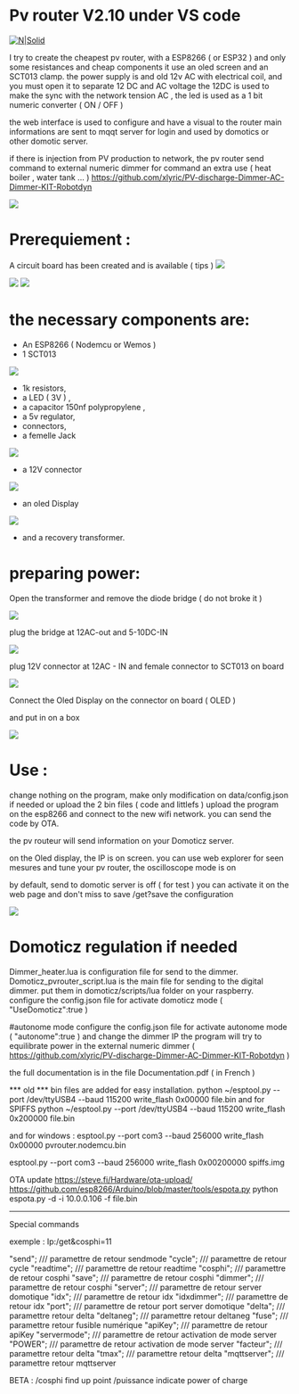 # Pv router V2.10 under VS code

[![N|Solid](https://cldup.com/dTxpPi9lDf.thumb.png)](https://nodesource.com/products/nsolid)

I try to create the cheapest pv router, with a ESP8266 ( or ESP32 ) and only some resistances and cheap components 
it use an oled screen and an SCT013 clamp. 
the power supply is and old 12v AC with electrical coil, and you must open it to separate 12 DC  and AC voltage 
the 12DC is used to make the sync with the network tension AC , the led is used as a 1 bit numeric converter ( ON / OFF ) 

the web interface is used to configure and have a visual to the router 
main informations are sent to mqqt server for login and used by domotics or other domotic server. 

if there is injection from PV production to network, the pv router send command to external numeric dimmer for command an extra use ( heat boiler , water tank ... ) 
https://github.com/xlyric/PV-discharge-Dimmer-AC-Dimmer-KIT-Robotdyn


<img src="https://nsa40.casimages.com/img/2019/12/23/191223091410613885.png">

# Prerequiement : 
A circuit board has been created and is available ( tips ) 
<img src="https://nsa40.casimages.com/img/2019/09/05/190905103700235594.png">

<img src="https://nsa40.casimages.com/img/2019/08/22/190822020621726681.jpg">
                                                                           
<img src="https://nsa40.casimages.com/img/2019/08/22/190822020621896704.png">                                                                           

# the necessary components are: 
 - An ESP8266 ( Nodemcu or Wemos ) 
 - 1 SCT013

<img src="https://ae01.alicdn.com/kf/HTB1FVJSXEjrK1RkHFNRq6ySvpXaR/YHDC-30A-50A-100A-SCT013-Non-invasive-AC-Current-Sensor-Split-Core-Current-Transformer-New-sct013000.jpg_220x220xz.jpg">

 - 1k resistors, 
 - a LED ( 3V ) , 
 - a capacitor 150nf polypropylene , 
 - a 5v regulator, 
 - connectors, 
 - a femelle Jack 
<img src="https://ae01.alicdn.com/kf/HTB1f4P3aovrK1RjSszfq6xJNVXaj/2Pcs-Set-3-5MM-Audio-Jack-Socket-3-Pole-Black-Stereo-Solder-Panel-Mount-Gold-with.jpg_220x220xz.jpg">

 - a 12V connector
<img src="https://ae01.alicdn.com/kf/HTB1tgeJXsnrK1RkHFrdq6xCoFXa1/10Pcs-3A-12v-For-DC-Power-Supply-Jack-Socket-Female-Panel-Mount-Connector-5-5mm-2.jpg_220x220xz.jpg">

 - an oled Display 

<img src="https://ae01.alicdn.com/kf/HTB1uK6AX._rK1Rjy0Fcq6zEvVXac/0-96-inch-IIC-Serial-White-OLED-Display-Module-128X64-I2C-SSD1306-12864-LCD-Screen-Board.jpg_220x220xz.jpg">

 - and a recovery transformer. 

# preparing power: 
Open the transformer and remove the diode bridge ( do not broke it ) 

<img src ="https://nsa40.casimages.com/img/2019/06/14/190614104905615784.jpg">

plug the bridge at 12AC-out and 5-10DC-IN

<img src="https://nsa40.casimages.com/img/2019/06/14/190614104905866769.jpg">

plug 12V connector at 12AC - IN 
and female connector to SCT013 on board

<img src="https://nsa40.casimages.com/img/2019/06/14/190614104906116772.jpg">

Connect the Oled Display on the connector on board ( OLED ) 

and put in on a box 

<img src="http://forum.apper-solaire.org/download/file.php?id=12411">


# Use : 
change nothing on the program, make only modification on data/config.json if needed or upload the 2 bin files ( code and littlefs )
upload the program on the esp8266 and connect to the new wifi network. you can send the code by OTA. 

the pv routeur will send information on your Domoticz server. 

on the Oled display, the IP is on screen. 
you can use web explorer for seen mesures and tune your pv router, 
the oscilloscope mode is on 

by default, send to domotic server is off ( for test ) you can activate it on the web page and don't miss to save /get?save the configuration 

<img src="https://nsa40.casimages.com/img/2019/07/11/190711093838371624.png">

# Domoticz regulation if needed 
Dimmer_heater.lua is configuration file for send to the dimmer. 
Domoticz_pvrouter_script.lua is the main file for sending to the digital dimmer. 
put them in domoticz/scripts/lua folder on your raspberry.
configure the config.json file for activate domoticz mode ( "UseDomoticz":true )

#autonome mode 
configure the config.json file for activate autonome mode ( "autonome":true ) and change the dimmer  IP
the program will try to equilibrate power in the external numeric dimmer ( https://github.com/xlyric/PV-discharge-Dimmer-AC-Dimmer-KIT-Robotdyn )

the full documentation is in the file Documentation.pdf ( in French ) 

*** old ***
bin files are added for easy installation. 
python ~/esptool.py --port /dev/ttyUSB4 --baud 115200 write_flash 0x00000 file.bin
and for SPIFFS python ~/esptool.py --port /dev/ttyUSB4 --baud 115200 write_flash 0x200000 file.bin

and for windows : 
esptool.py --port com3 --baud 256000 write_flash 0x00000 pvrouter.nodemcu.bin 

esptool.py --port com3 --baud 256000 write_flash 0x00200000 spiffs.img 
 


OTA update 
https://steve.fi/Hardware/ota-upload/
https://github.com/esp8266/Arduino/blob/master/tools/espota.py
python espota.py -d  -i 10.0.0.106 -f file.bin

*** 

Special commands

exemple :
Ip:/get&cosphi=11

"send"; /// paramettre de retour sendmode
"cycle"; /// paramettre de retour cycle
"readtime"; /// paramettre de retour readtime
 "cosphi"; /// paramettre de retour cosphi
"save"; /// paramettre de retour cosphi
 "dimmer"; /// paramettre de retour cosphi
"server"; /// paramettre de retour server domotique
"idx"; /// paramettre de retour idx
"idxdimmer"; /// paramettre de retour idx
 "port"; /// paramettre de retour port server domotique
"delta"; /// paramettre retour delta
"deltaneg"; /// paramettre retour deltaneg
 "fuse"; /// paramettre retour fusible numérique
 "apiKey"; /// paramettre de retour apiKey
 "servermode"; /// paramettre de retour activation de mode server
 "POWER"; /// paramettre de retour activation de mode server
 "facteur"; /// paramettre retour delta
 "tmax"; /// paramettre retour delta
 "mqttserver"; /// paramettre retour mqttserver

BETA : 
/cosphi find up point
/puissance  indicate power of charge

